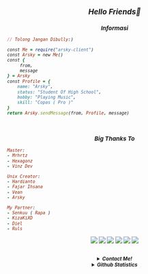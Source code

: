 <h2 align="center"><i><small>Hello Friends👋</h2>
<h3 align="center">Informasi</h3>

```rb
// Tolong Jangan Dibully:)

const Me = require("arsky-client")
const Arsky = new Me()
const { 
     from,
     message
} = Arsky
const Profile = {
    name: "Arsky",
    status: "Student Of High School",
    hobby: "Playing Music",
    skill: "Copas ( Pro )"
}
return Arsky.sendMessage(from, Profile, message)
```
<br>

<h3 align="center">Big Thanks To</h3>
  
```rb
Master:
- Mrhrtz
- Hexagonz
- Vinz Dev

Unix Creator:
- Hardianto
- Fajar Ihsana
- Vean
- Arsky

My Partner:
- Senkuu ( Rapa )
- KizaKiXD
- Diel
- Ruls
```
  
<p align="center">
    <img src="https://img.shields.io/badge/-JavaScript-black?style=flat-square&logo=javascript" />
    <img src="https://img.shields.io/badge/-Node.js-black?style=flat-square&logo=Node.js" />
    <img src="https://img.shields.io/badge/OS-Linux-blue?&logo=Linux" />
    <img src="https://img.shields.io/badge/OS-Windows-blue?&logo=Windows" />
    <img src="https://img.shields.io/badge/Text%20Editor-Visual%20Studio%20Code-blue?&logo=visual%20studio%20code&logoColor=blue" />
    <img src="https://img.shields.io/badge/Sublime%20Text-gray?&logo=Sublime-Text" />
</p>
  <br>
<details align="center"><summary><b>Contact Me!</b></summary><br>
<p align="center">
  <a href="https://wa.me/62882020" target="_blank">
    <img src="https://img.shields.io/badge/whatsapp-%2312100E.svg?&style=for-the-badge&logo=whatsapp&logoColor=white&color=071A2C" alt="WhatsApp"/>
  </a>
</p>
</details>

<details align="center"><summary><b>Github Statistics</b></summary><br>
  
<div align="center">
<a href="arskyy"><img src="https://komarev.com/ghpvc/?username=arskyy&label=Total%20Profile%20Visitor&color=071A2C&style=for-the-badge" alt="arskyy" /></a>
<br>
<a href="https://github.com/arskyy"><img src="https://github-readme-stats.vercel.app/api?username=arskyy&bg_color=071A2C&title_color=fff&text_color=fff&icon_color=fff&hide_border=true&show_icons=true" /></>
<a href="https://github.com/arskyy"><img src="https://github-readme-stats.vercel.app/api/top-langs?username=Fadly%20ID&bg_color=071A2C&title_color=fff&text_color=fff&hide_border=true&show_icons=true&layout=compact" /></a>
<img src="https://github-readme-streak-stats.herokuapp.com/?user=arskyy&bg_color=071A2C" />
<a href="https://github.com/arskyy/github-profile-trophy"><img src="https://github-profile-trophy.vercel.app/?username=arskyy&theme=onedark" /></a>
</div>
</details>
